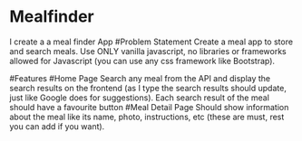 # Mealfinder
 I create a a meal finder App
#Problem Statement
 Create a meal app to store and search meals. Use ONLY vanilla javascript, no libraries or frameworks allowed for Javascript (you can use any css framework like Bootstrap).

#Features
   #Home Page
    Search any meal from the API and display the search results on the frontend (as I type the search results should update, just like Google does for suggestions).
    Each search result of the meal should have a favourite button
   #Meal Detail Page
    Should show information about the meal like its name, photo, instructions, etc (these are must, rest you can add if you want).
